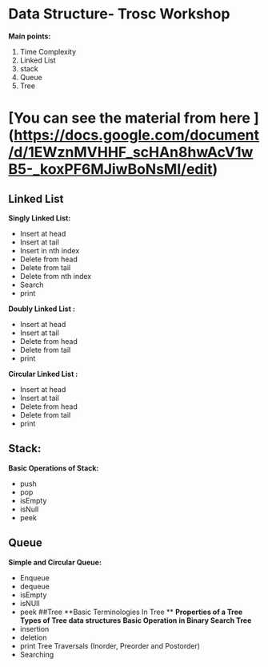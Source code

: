 # Data Structure- Trosc Workshop
**Main points:**

 1. Time Complexity
 2. Linked List
 3. stack
 4. Queue
 5. Tree

# [You can see the material from here ] (https://docs.google.com/document/d/1EWznMVHHF_scHAn8hwAcV1wB5-_koxPF6MJiwBoNsMI/edit)
## **Linked List**
**Singly Linked List:**
 - Insert at head
 - Insert at tail
 - Insert in nth index
 - Delete from head
 - Delete from tail 
 - Delete from nth index
 - Search
 - print


**Doubly Linked List :**
 - Insert at head
 - Insert at tail
 - Delete from head
 - Delete from tail 
 - print

**Circular Linked List :**
 - Insert at head
 - Insert at tail
 - Delete from head
 - Delete from tail 
 - print
 
## Stack:
**Basic Operations of Stack:**
- push
- pop
- isEmpty
- isNull
- peek

## Queue
**Simple and Circular Queue:**
 - Enqueue
 - dequeue
 - isEmpty
 - isNUll
 - peek
##Tree
**Basic Terminologies In Tree **
**Properties of a Tree**
**Types of Tree data structures**
**Basic Operation in Binary Search Tree**
- insertion
- deletion
- print Tree Traversals  (Inorder, Preorder and Postorder)
- Searching

